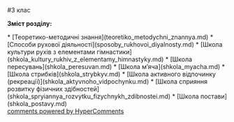 <div id="hypercomments_widget" class="js-hypercomments-widget invisible"></div>

#3 клас 

<p><b>Зміст розділу:</b></p>
  * [Теоретико-методичні знання](teoretiko_metodychni_znannya.md)
  * [Способи рухової діяльності](sposoby_rukhovoi_diyalnosty.md)
    * [Школа культури рухів з елементами гімнастики](shkola_kultury_rukhiv_z_elementamy_himnastyky.md)
    * [Школа пересувань](shkola_peresuvan.md)
    * [Школа м’яча](shkola_myacha.md)
    * [Школа стрибків](shkola_strybkyv.md)
    * [Школа активного відпочинку (рекреації)](shkola_aktyvnoho_vidpochynku.md)
    * [Школа сприяння розвитку фізичних здібностей](shkola_spryiannya_rozvytku_fizychnykh_zdibnostei.md)
    * [Школа постави](shkola_postavy.md)


<div class="js-hypercomments-container">
    <a href="http://hypercomments.com" class="hc-link" title="comments widget">comments powered by HyperComments</a>
</div>
